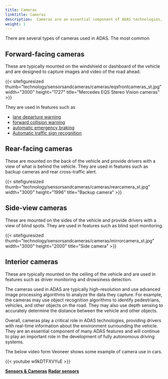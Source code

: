 ```yaml
---
title: Cameras
linktitle: Cameras
description:  Cameras are an essential component of ADAS technologies, as they play a crucial role in providing real-time information about the environment surrounding the vehicle.
weight: 1
---
```

<!-- markdownlint-disable MD033 -->

There are several types of cameras used in ADAS. The most common 

## Forward-facing cameras

These are typically mounted on the windshield or dashboard of the vehicle and are designed to capture images and video of the road ahead. 

{{< sitefiguresized thumb="technology/sensorsandcameras/cameras/eqsfrontcameras_st.jpg" width="3000" height="1727" title="Mercedes EQS Stereo Vision cameras" >}}

They are used in features such as 

- [lane departure warning](../../driverassistance/lanedeparturewarning/)
- [forward collision warning](../../driverassistance/forwardcollisionwarning/)
- [automatic emergency braking](../../driverassistance/automaticemergencybraking/)
- [Automatic traffic sign recognition](../../driverassistance/trafficsignrecognition/)

## Rear-facing cameras

These are mounted on the back of the vehicle and provide drivers with a view of what is behind the vehicle. They are used in features such as backup cameras and rear cross-traffic alert.

{{< sitefiguresized thumb="technology/sensorsandcameras/cameras/rearcamera_st.jpg" width="3000" height="1996" title="Backup camera" >}}

## Side-view cameras

These are mounted on the sides of the vehicle and provide drivers with a view of blind spots. They are used in features such as blind spot monitoring.

{{< sitefiguresized thumb="technology/sensorsandcameras/cameras/mirrorcamera_st.jpg" width="3000" height="2000" title="Side camera" >}}

## Interior cameras

These are typically mounted on the ceiling of the vehicle and are used in features such as driver monitoring and drowsiness detection.

The cameras used in ADAS are typically high-resolution and use advanced image processing algorithms to analyze the data they capture. For example, the cameras may use object recognition algorithms to identify pedestrians, vehicles, and other objects on the road. They may also use depth sensing to accurately determine the distance between the vehicle and other objects.

Overall, cameras play a critical role in ADAS technologies, providing drivers with real-time information about the environment surrounding the vehicle. They are an essential component of many ADAS features and will continue to play an important role in the development of fully autonomous driving systems.

The below video form Veoneer shows some example of camera use in cars.

{{< youtube w9kDTFXVYuE >}}


<div class="mt-3 mb-3">
    <a href="../" class="text-decoration-none text-black"><strong><i class="bi-arrow-left"></i> Sensors & Cameras</strong></a>
    <a href="../radar/" class="text-decoration-none text-black float-end"><strong>Radar sensors<i class="bi-arrow-right"></i></strong></a>
</div>
